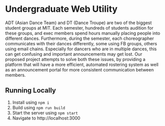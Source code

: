 # Undergraduate Web Utility

ADT (Asian Dance Team) and DT (Dance Troupe) are two of the biggest student groups at MIT. Each semester, hundreds of students audition for these groups, and exec members spend hours manually placing people into different dances. Furthermore, during the semester, each choreographer communicates with their dances differently, some using FB groups, others using email chains. Especially for dancers who are in multiple dances, this can get confusing and important announcements may get lost. Our proposed project attempts to solve both these issues, by providing a platform that will have a more efficient, automated rostering system as well as an announcement portal for more consistent communication between members. 

## Running Locally
1. Install using `npm i`
2. Build using `npm run build`
3. Start the server using `npm start`
4. Navigate to http://localhost:3000
